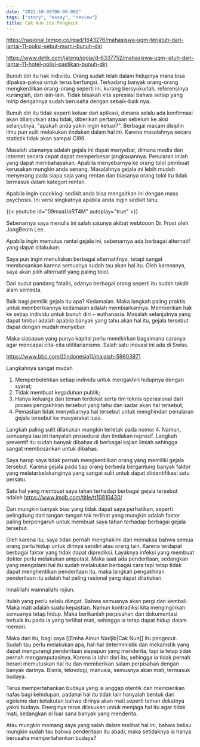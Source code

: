 ```yaml
---
date: "2022-10-09T00:00:00Z"
tags: ["story", "essay", "review"]
title: Cak Nun itu Pengecut
---
```


https://nasional.tempo.co/read/1643276/mahasiswa-ugm-terjatuh-dari-lantai-11-polisi-sebut-murni-bunuh-diri

https://www.detik.com/jateng/jogja/d-6337752/mahasiswa-ugm-jatuh-dari-lantai-11-hotel-polisi-pastikan-bunuh-diri

Bunuh diri itu hak individu. Orang sudah lelah dalam hidupnya mana bisa dipaksa-paksa untuk terus berfungsi. Terkadang banyak orang-orang mengkerdilkan orang-orang seperti ini, kurang bersyukurlah, referensinya kuranglah, dan lain-lain. Tidak bisakah kita apresiasi bahwa setiap yang mirip dengannya sudah berusaha dengan sebaik-baik nya. 

Bunuh diri itu tidak seperti keluar dari aplikasi, dimana selalu ada konfirmasi akan dilanjutkan atau tidak, diberikan pertanyaan sebelum ke aksi selanjutnya, "apakah anda yakin ingin keluar?". Berbagai macam disiplin ilmu pun sulit melakukan tindakan dalam hal ini. Karena masalahnya secara statistik tidak akan sampai CI99. 

Masalah utamanya adalah gejala ini dapat menyebar, dimana media dan internet secara cepat dapat memperbesar jangkauannya. Penularan inilah yang dapat membahayakan. Apabila menyebarnya ke orang tolol pembuat kerusakan mungkin anda senang. Masalahnya gejala ini lebih mudah menyerang pada siapa saja yang rentan dan biasanya orang tolol itu tidak termasuk dalam kategori rentan.

Apabila ingin cocoklogi sedikit anda bisa mengaitkan ini dengan mass psychosis. Ini versi singkatnya apabila anda ingin sedikit tahu. 

{{< youtube id="09maaUaRT4M" autoplay="true" >}}

Sebenarnya saya menulis ini salah satunya akibat webtooon Dr. Frost oleh JongBeom Lee. 

Apabila ingin memutus rantai gejala ini, sebenarnya ada berbagai alternatif yang dapat dilakukan. 

Saya pun ingin menuliskan berbagai alternatifnya, tetapi sangat membosankan karena semuanya sudah tau akan hal itu. Oleh karenanya, saya akan pilih alternatif yang paling tolol. 

Dari sudut pandang fatalis, adanya berbagai orang seperti itu sudah takdir alam semesta. 

Baik bagi pemilik gejala itu apa? Kedamaian. Maka langkah paling praktis untuk memberikannya kedamaian adalah membiarkannya. Memberikan hak ke setiap individu untuk bunuh diri ~ euthanasia. Masalah selanjutnya yang dapat timbul adalah apabila banyak yang tahu akan hal itu, gejala tersebut dapat dengan mudah menyebar. 

Maka siapapun yang punya kapital perlu memikirkan bagaimana caranya agar mencapai cita-cita utilitarianisme. Salah satu inovasi ini ada di Swiss.

https://www.bbc.com/[[Indonesia]]/majalah-59603971

Langkahnya sangat mudah

1. Memperbolehkan setiap individu untuk mengakhiri hidupnya dengan syarat;
2. Tidak membuat kegaduhan publik;
3. Hanya keluarga dan teman terdekat serta tim teknis operasional dari proses pengakhiran tersebut yang tahu dan sadar akan hal tersebut;
4. Pemastian tidak menyebarnya hal tersebut untuk menghindari penularan gejala tersebut ke masyarakat luas.

Langkah paling sulit dilakukan mungkin terletak pada nomor 4. Namun, semuanya tau ini hanyalah prosedural dan tindakan represif. Langkah preventif itu sudah banyak dibahas di berbagai kajian ilmiah sehingga sangat membosankan untuk dibahas.

Saya harap saya tidak pernah mengkerdilkan orang yang memiliki gejala tersebut. Karena gejala pada tiap orang berbeda bergantung banyak faktor yang melatarbelakanginya yang sangat sulit untuk dapat diidentifikasi satu persatu. 

Satu hal yang membuat saya tahan terhadap berbagai gejala tersebut adalah https://www.imdb.com/title/tt10810430/

Dan mungkin banyak bias yang tidak dapat saya perhatikan, seperti pelingdung dari tangan-tangan tak terlihat yang mungkin adalah faktor paling berpengaruh untuk membuat saya tahan terhadap berbagai gejala tersebut. 

Oleh karena itu, saya tidak pernah menghakimi dan memaksa bahwa semua orang perlu hidup untuk dirinya sendiri atau orang lain. Karena terdapat berbagai faktor yang tidak dapat diprediksi. Layaknya infeksi yang membuat dokter perlu melakukan amputasi. Maka saat ada penderitaan, sedangkan yang mengalami hal itu sudah melakukan berbagai cara tapi tetap tidak dapat menghentikan penderitaan itu, maka langkah pengakhiran penderitaan itu adalah hal paling rasional yang dapat dilakukan. 

Innalillahi wainnailahi rojiun. 

Itulah yang perlu selalu diingat. Bahwa semuanya akan pergi dan kembali. Maka mati adalah suatu kepastian. Namun kontradiksi kita menginginkan semuanya tetap hidup. Maka berikanlah perpisahan dan dokumentasi terbaik itu pada ia yang terlihat mati, sehingga ia tetap dapat hidup dalam memori. 

Maka dari itu, bagi saya [[Emha Ainun Nadjib|Cak Nun]] itu pengecut. Sudah tau perlu melakukan apa, hal-hal deterministik dan mekanistik yang dapat mengurangi penderitaan siapapun yang menderita, tapi ia tetap tidak pernah mengamputasinya. Karena ia lahir dari itu, sehingga ia tidak pernah berani memutuskan hal itu dan memberikan salam perpisahan dengan banyak darinya. Bisnis, teknologi, manusia, semuanya akan mati, termasuk budaya. 

Terus mempertahankan budaya yang ia anggap otentik dan memberikan nafas bagi kehidupan, padahal hal itu tidak lain hanyalah bentuk dari egoisme dan ketakutan bahwa dirinya akan mati seperti teman dekatnya yakni budaya. Energinya terus dilakukan untuk menjaga hal itu agar tidak mati, sedangkan di luar sana banyak yang menderita.

Atau mungkin memang saya yang salah dalam melihat hal ini, bahwa beliau mungkin sudah tau bahwa penderitaan itu abadi, maka setidaknya ia hanya berusaha mempertahankan budaya?